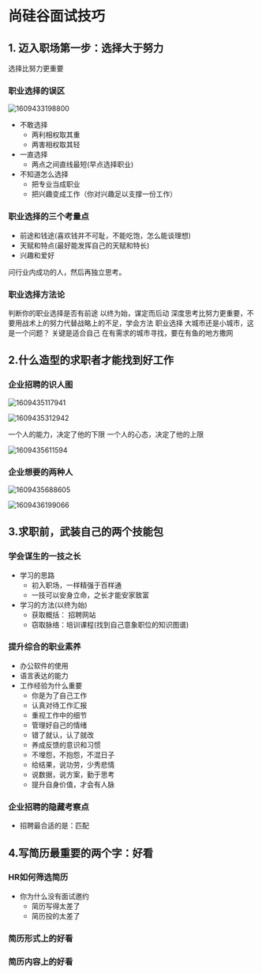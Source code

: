 # 尚硅谷面试技巧

## 1. 迈入职场第一步：选择大于努力

选择比努力更重要

### 职业选择的误区

![1609433198800](C:\Users\刘如刚\AppData\Roaming\Typora\typora-user-images\1609433198800.png)

+ 不敢选择
  + 两利相权取其重
  + 两害相权取其轻
+ 一直选择
  + 两点之间直线最短(早点选择职业)
+ 不知道怎么选择
  + 把专业当成职业
  + 把兴趣变成工作（你对兴趣足以支撑一份工作）
### 职业选择的三个考量点
+ 前途和钱途(喜欢钱并不可耻，不能吃饱，怎么能谈理想)
+ 天赋和特点(最好能发挥自己的天赋和特长)
+ 兴趣和爱好

问行业内成功的人，然后再独立思考。
### 职业选择方法论
判断你的职业选择是否有前途
以终为始，谋定而后动
深度思考比努力更重要，不要用战术上的努力代替战略上的不足，学会方法
职业选择
大城市还是小城市，这是一个问题？
关键是适合自己
在有需求的城市寻找，要在有鱼的地方撒网
## 2.什么造型的求职者才能找到好工作
### 企业招聘的识人图

![1609435117941](C:\Users\刘如刚\AppData\Roaming\Typora\typora-user-images\1609435117941.png)

![1609435312942](C:\Users\刘如刚\AppData\Roaming\Typora\typora-user-images\1609435312942.png)

一个人的能力，决定了他的下限
一个人的心态，决定了他的上限

![1609435611594](C:\Users\刘如刚\AppData\Roaming\Typora\typora-user-images\1609435611594.png)

### 企业想要的两种人

![1609435688605](C:\Users\刘如刚\AppData\Roaming\Typora\typora-user-images\1609435688605.png)

![1609436199066](C:\Users\刘如刚\AppData\Roaming\Typora\typora-user-images\1609436199066.png)

## 3.求职前，武装自己的两个技能包
### 学会谋生的一技之长
+ 学习的思路
  + 初入职场，一样精强于百样通
  + 一技可以安身立命，之长才能安家致富
+ 学习的方法(以终为始)
  +  获取概括： 招聘网站
  +  窃取脉络：培训课程(找到自己意象职位的知识图谱)
### 提升综合的职业素养
  + 办公软件的使用
  + 语言表达的能力
  + 工作经验为什么重要
    + 你是为了自己工作
    + 认真对待工作汇报
    + 重视工作中的细节
    + 管理好自己的情绪
    + 错了就认，认了就改
    + 养成反馈的意识和习惯
    + 不埋怨，不抱怨，不混日子
    + 给结果，说功劳，少秀悲情
    + 说数据，说方案，勤于思考
    + 提升自身价值，才会有人脉
### 企业招聘的隐藏考察点
 + 招聘最合适的是：匹配
## 4.写简历最重要的两个字：好看
### HR如何筛选简历
+ 你为什么没有面试邀约
  + 简历写得太差了
  + 简历投的太差了
### 简历形式上的好看

### 简历内容上的好看
